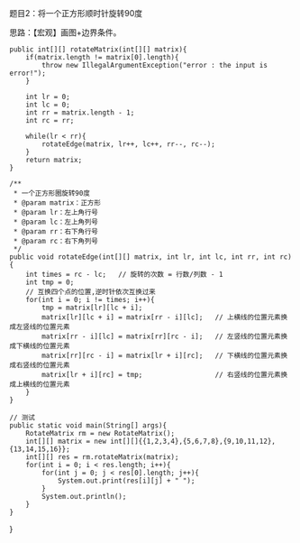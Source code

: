 题目2：将一个正方形顺时针旋转90度

思路：【宏观】画图+边界条件。

    public int[][] rotateMatrix(int[][] matrix){
        if(matrix.length != matrix[0].length){
            throw new IllegalArgumentException("error : the input is error!");
        }
 
        int lr = 0;
        int lc = 0;
        int rr = matrix.length - 1;
        int rc = rr;
 
        while(lr < rr){
            rotateEdge(matrix, lr++, lc++, rr--, rc--);
        }
        return matrix;
    }
 
    /**
     * 一个正方形圈旋转90度
     * @param matrix：正方形
     * @param lr：左上角行号
     * @param lc：左上角列号
     * @param rr：右下角行号
     * @param rc：右下角列号
     */
    public void rotateEdge(int[][] matrix, int lr, int lc, int rr, int rc){
        int times = rc - lc;   // 旋转的次数 = 行数/列数 - 1
        int tmp = 0;
        // 互换四个点的位置,逆时针依次互换过来
        for(int i = 0; i != times; i++){
            tmp = matrix[lr][lc + i];
            matrix[lr][lc + i] = matrix[rr - i][lc];   // 上横线的位置元素换成左竖线的位置元素
            matrix[rr - i][lc] = matrix[rr][rc - i];   // 左竖线的位置元素换成下横线的位置元素
            matrix[rr][rc - i] = matrix[lr + i][rc];   // 下横线的位置元素换成右竖线的位置元素
            matrix[lr + i][rc] = tmp;                  // 右竖线的位置元素换成上横线的位置元素
        }
    }
 
    // 测试
    public static void main(String[] args){
        RotateMatrix rm = new RotateMatrix();
        int[][] matrix = new int[][]{{1,2,3,4},{5,6,7,8},{9,10,11,12},{13,14,15,16}};
        int[][] res = rm.rotateMatrix(matrix);
        for(int i = 0; i < res.length; i++){
            for(int j = 0; j < res[0].length; j++){
                System.out.print(res[i][j] + " ");
            }
            System.out.println();
        }
    }
}

